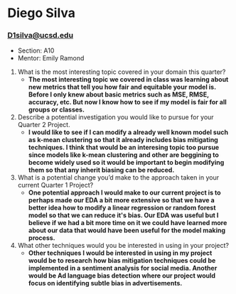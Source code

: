 # Diego Silva
### D1silva@ucsd.edu
* Section: A10
* Mentor: Emily Ramond

1. What is the most interesting topic covered in your domain this quarter?
   - **The most interesting topic we covered in class was learning about new metrics that tell you how fair and equitable your model is. Before I only knew about basic metrics such as MSE, RMSE, accuracy, etc. But now I know how to see if my model is fair for all groups or classes.**
2. Describe a potential investigation you would like to pursue for your Quarter 2 Project.
   - **I would like to see if I can modify a already well known model such as k-mean clustering so that it already includes bias mitigating techniques. I think that would be an interesing topic too pursue since models like k-mean clustering and other are beggining to become widely used so it would be important to begin modifying them so that any inherit biasing can be reduced.**
3. What is a potential change you’d make to the approach taken in your current Quarter 1 Project?
   - **One potential approach I would make to our current project is to perhaps made our EDA a bit more extensive so that we have a better idea how to modify a linear regression or random forest model so that we can reduce it's bias. Our EDA was useful but I believe if we had a bit more time on it we could have learned more about our data that would have been useful for the model making process.**
4. What other techniques would you be interested in using in your project?
   - **Other techniques I would be interested in using in my project would be to research how bias mitigation techniques could be implemented in a sentiment analysis for social media. Another would be Ad language bias detection where our project would focus on identifying subtle bias in advertisements.**
